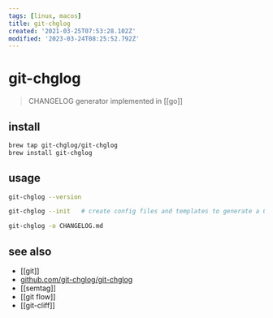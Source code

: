 ```yaml
---
tags: [linux, macos]
title: git-chglog
created: '2021-03-25T07:53:28.102Z'
modified: '2023-03-24T08:25:52.792Z'
---
```


# git-chglog

> CHANGELOG generator implemented in [[go]]

## install

```sh
brew tap git-chglog/git-chglog
brew install git-chglog
```

## usage

```sh
git-chglog --version

git-chglog --init   # create config files and templates to generate a CHANGELOG interactively

git-chglog -o CHANGELOG.md
```

## see also

- [[git]]
- [github.com/git-chglog/git-chglog](https://github.com/git-chglog/git-chglog)
- [[semtag]]
- [[git flow]]
- [[git-cliff]]
